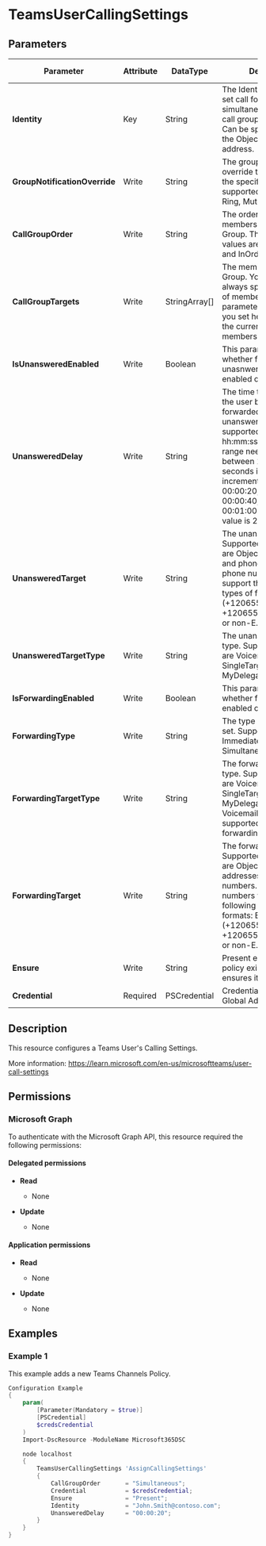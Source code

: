 ﻿# TeamsUserCallingSettings

## Parameters

| Parameter | Attribute | DataType | Description | Allowed Values |
| --- | --- | --- | --- | --- |
| **Identity** | Key | String | The Identity of the user to set call forwarding, simultaneous ringing and call group settings for. Can be specified using the ObjectId or the SIP address. | |
| **GroupNotificationOverride** | Write | String | The group notification override that will be set on the specified user. The supported values are Ring, Mute and Banner. | `Ring`, `Mute`, `Banner` |
| **CallGroupOrder** | Write | String | The order in which to call members of the Call Group. The supported values are Simultaneous and InOrder. | |
| **CallGroupTargets** | Write | StringArray[] | The members of the Call Group. You need to always specify the full set of members as the parameter value. What you set here will overwrite the current call group membership. | |
| **IsUnansweredEnabled** | Write | Boolean | This parameter controls whether forwarding for unasnwered calls is enabled or not. | |
| **UnansweredDelay** | Write | String | The time the call will ring the user before it is forwarded to the unanswered target. The supported format is hh:mm:ss and the delay range needs to be between 10 and 60 seconds in 10 seconds increments, i.e. 00:00:10, 00:00:20, 00:00:30, 00:00:40, 00:00:50 and 00:01:00. The default value is 20 seconds. | |
| **UnansweredTarget** | Write | String | The unanswered target. Supported type of values are ObjectId, SIP address and phone number. For phone numbers we support the following types of formats: E.164 (+12065551234 or +1206555000;ext=1234) or non-E.164 like 1234. | |
| **UnansweredTargetType** | Write | String | The unanswered target type. Supported values are Voicemail, SingleTarget, MyDelegates and Group. | `Group`, `MyDelegates`, `SingleTarget`, `Voicemail` |
| **IsForwardingEnabled** | Write | Boolean | This parameter controls whether forwarding is enabled or not. | |
| **ForwardingType** | Write | String | The type of forwarding to set. Supported values are Immediate and Simultaneous | `Immediate`, `Simultaneous` |
| **ForwardingTargetType** | Write | String | The forwarding target type. Supported values are Voicemail, SingleTarget, MyDelegates and Group. Voicemail is only supported for Immediate forwarding. | `Group`, `MyDelegates`, `SingleTarget`, `Voicemail` |
| **ForwardingTarget** | Write | String | The forwarding target. Supported types of values are ObjectId's, SIP addresses and phone numbers. For phone numbers we support the following types of formats: E.164 (+12065551234 or +1206555000;ext=1234) or non-E.164 like 1234. | |
| **Ensure** | Write | String | Present ensures the policy exists, absent ensures it is removed. | `Present`, `Absent` |
| **Credential** | Required | PSCredential | Credentials of the Teams Global Admin. | |


## Description

This resource configures a Teams User's Calling Settings.

More information: https://learn.microsoft.com/en-us/microsoftteams/user-call-settings

## Permissions

### Microsoft Graph

To authenticate with the Microsoft Graph API, this resource required the following permissions:

#### Delegated permissions

- **Read**

    - None

- **Update**

    - None

#### Application permissions

- **Read**

    - None

- **Update**

    - None

## Examples

### Example 1

This example adds a new Teams Channels Policy.

```powershell
Configuration Example
{
    param(
        [Parameter(Mandatory = $true)]
        [PSCredential]
        $credsCredential
    )
    Import-DscResource -ModuleName Microsoft365DSC

    node localhost
    {
        TeamsUserCallingSettings 'AssignCallingSettings'
        {
            CallGroupOrder       = "Simultaneous";
            Credential           = $credsCredential;
            Ensure               = "Present";
            Identity             = "John.Smith@contoso.com";
            UnansweredDelay      = "00:00:20";
        }
    }
}
```

